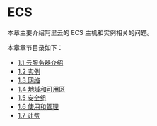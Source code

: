 # ECS 

本章主要介绍阿里云的 ECS 主机和实例相关的问题。

本章章节目录如下：

* [1.1 云服务器介绍](chapter01-ecs/1.1-ecs-introduction.md)
* [1.2 实例](chapter01-ecs/1.2-instance.md)
* [1.3 网络](chapter01-ecs/1.3-network.md)
* [1.4 地域和可用区](chapter01-ecs/1.4-region.md)
* [1.5 安全组](chapter01-ecs/1.5-security-policy.md)
* [1.6 使用和管理](chapter01-ecs/1.6-usage-management.md)
* [1.7 计费](chapter01-ecs/1.7-pricing.md)